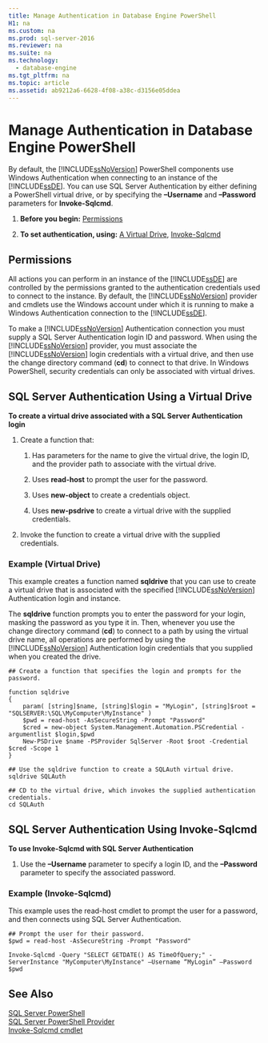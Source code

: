 ```yaml
---
title: Manage Authentication in Database Engine PowerShell
H1: na
ms.custom: na
ms.prod: sql-server-2016
ms.reviewer: na
ms.suite: na
ms.technology: 
  - database-engine
ms.tgt_pltfrm: na
ms.topic: article
ms.assetid: ab9212a6-6628-4f08-a38c-d3156e05ddea
---
```

# Manage Authentication in Database Engine PowerShell
  By default, the [!INCLUDE[ssNoVersion](../../Topics/TopicNameContainA/includes/ssNoVersion_md.md)] PowerShell components use Windows Authentication when connecting to an instance of the [!INCLUDE[ssDE](../../Topics/TopicNameContainA/includes/ssDE_md.md)]. You can use SQL Server Authentication by either defining a PowerShell virtual drive, or by specifying the **–Username** and **–Password** parameters for **Invoke-Sqlcmd**.  
  
1.  **Before you begin:**  [Permissions](#Permissions)  
  
2.  **To set authentication, using:**  [A Virtual Drive](#SQLAuthVirtDrv), [Invoke-Sqlcmd](#SQLAuthInvSqlCmd)  
  
##  <a name="Permissions"></a> Permissions  
 All actions you can perform in an instance of the [!INCLUDE[ssDE](../../Topics/TopicNameContainA/includes/ssDE_md.md)] are controlled by the permissions granted to the authentication credentials used to connect to the instance. By default, the [!INCLUDE[ssNoVersion](../../Topics/TopicNameContainA/includes/ssNoVersion_md.md)] provider and cmdlets use the Windows account under which it is running to make a Windows Authentication connection to the [!INCLUDE[ssDE](../../Topics/TopicNameContainA/includes/ssDE_md.md)].  
  
 To make a [!INCLUDE[ssNoVersion](../../Topics/TopicNameContainA/includes/ssNoVersion_md.md)] Authentication connection you must supply a SQL Server Authentication login ID and password. When using the [!INCLUDE[ssNoVersion](../../Topics/TopicNameContainA/includes/ssNoVersion_md.md)] provider, you must associate the [!INCLUDE[ssNoVersion](../../Topics/TopicNameContainA/includes/ssNoVersion_md.md)] login credentials with a virtual drive, and then use the change directory command (**cd**) to connect to that drive. In Windows PowerShell, security credentials can only be associated with virtual drives.  
  
##  <a name="SQLAuthVirtDrv"></a> SQL Server Authentication Using a Virtual Drive  
 **To create a virtual drive associated with a SQL Server Authentication login**  
  
1.  Create a function that:  
  
    1.  Has parameters for the name to give the virtual drive, the login ID, and the provider path to associate with the virtual drive.  
  
    2.  Uses **read-host** to prompt the user for the password.  
  
    3.  Uses **new-object** to create a credentials object.  
  
    4.  Uses **new-psdrive** to create a virtual drive with the supplied credentials.  
  
2.  Invoke the function to create a virtual drive with the supplied credentials.  
  
### Example (Virtual Drive)  
 This example creates a function named **sqldrive** that you can use to create a virtual drive that is associated with the specified [!INCLUDE[ssNoVersion](../../Topics/TopicNameContainA/includes/ssNoVersion_md.md)] Authentication login and instance.  
  
 The **sqldrive** function prompts you to enter the password for your login, masking the password as you type it in. Then, whenever you use the change directory command (**cd**) to connect to a path by using the virtual drive name, all operations are performed by using the [!INCLUDE[ssNoVersion](../../Topics/TopicNameContainA/includes/ssNoVersion_md.md)] Authentication login credentials that you supplied when you created the drive.  
  
```  
## Create a function that specifies the login and prompts for the password.  
  
function sqldrive  
{  
    param( [string]$name, [string]$login = "MyLogin", [string]$root = "SQLSERVER:\SQL\MyComputer\MyInstance" )  
    $pwd = read-host -AsSecureString -Prompt "Password"  
    $cred = new-object System.Management.Automation.PSCredential -argumentlist $login,$pwd  
    New-PSDrive $name -PSProvider SqlServer -Root $root -Credential $cred -Scope 1  
}  
  
## Use the sqldrive function to create a SQLAuth virtual drive.  
sqldrive SQLAuth  
  
## CD to the virtual drive, which invokes the supplied authentication credentials.  
cd SQLAuth  
```  
  
##  <a name="SQLAuthInvSqlCmd"></a> SQL Server Authentication Using Invoke-Sqlcmd  
 **To use Invoke-Sqlcmd with SQL Server Authentication**  
  
1.  Use the **–Username** parameter to specify a login ID, and the **–Password** parameter to specify the associated password.  
  
### Example (Invoke-Sqlcmd)  
 This example uses the read-host cmdlet to prompt the user for a password, and then connects using SQL Server Authentication.  
  
```  
## Prompt the user for their password.  
$pwd = read-host -AsSecureString -Prompt "Password"  
  
Invoke-Sqlcmd -Query "SELECT GETDATE() AS TimeOfQuery;" -ServerInstance "MyComputer\MyInstance" –Username “MyLogin” –Password $pwd  
```  
  
## See Also  
 [SQL Server PowerShell](../../Topics/TopicNameNotContainA/SQL-Server-PowerShell.md)   
 [SQL Server PowerShell Provider](../../Topics/TopicNameNotContainA/SQL-Server-PowerShell-Provider.md)   
 [Invoke-Sqlcmd cmdlet](../../Topics/TopicNameNotContainA/Invoke-Sqlcmd-cmdlet.md)  
  
  